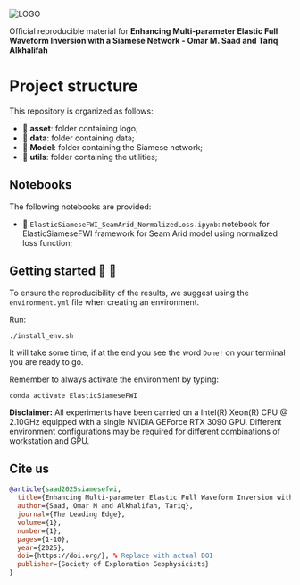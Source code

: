 ![LOGO](https://github.com/DeepWave-KAUST/ElasticSiameseFWI/blob/main/asset/Fig1.png)

Official reproducible material for **Enhancing Multi-parameter Elastic Full Waveform Inversion with a Siamese Network - Omar M. Saad and Tariq Alkhalifah**



# Project structure
This repository is organized as follows:

* :open_file_folder: **asset**: folder containing logo;
* :open_file_folder: **data**: folder containing data;
* :open_file_folder: **Model**: folder containing the Siamese network;
* :open_file_folder: **utils**: folder containing the utilities;

## Notebooks
The following notebooks are provided:


- :orange_book: ``ElasticSiameseFWI_SeamArid_NormalizedLoss.ipynb``: notebook for ElasticSiameseFWI framework for Seam Arid model using normalized loss function;



## Getting started :space_invader: :robot:
To ensure the reproducibility of the results, we suggest using the `environment.yml` file when creating an environment.

Run:
```
./install_env.sh
```
It will take some time, if at the end you see the word `Done!` on your terminal you are ready to go. 

Remember to always activate the environment by typing:
```
conda activate ElasticSiameseFWI
```
**Disclaimer:** All experiments have been carried on a Intel(R) Xeon(R) CPU @ 2.10GHz equipped with a single NVIDIA GEForce RTX 3090 GPU. Different environment 
configurations may be required for different combinations of workstation and GPU.

## Cite us 
```bibtex
@article{saad2025siamesefwi,
  title={Enhancing Multi-parameter Elastic Full Waveform Inversion with a Siamese Network},
  author={Saad, Omar M and Alkhalifah, Tariq},
  journal={The Leading Edge},
  volume={1},  
  number={1}, 
  pages={1-10}, 
  year={2025},
  doi={https://doi.org/}, % Replace with actual DOI
  publisher={Society of Exploration Geophysicists}
}

